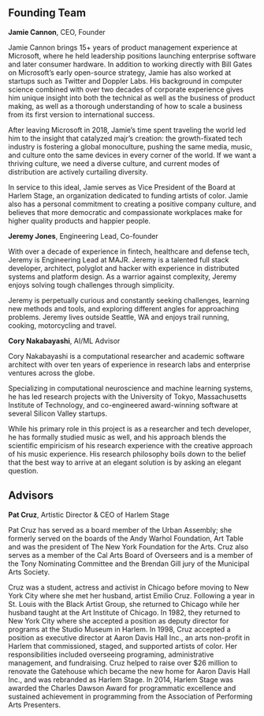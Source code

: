 ## Founding Team 

**Jamie Cannon**, CEO, Founder

Jamie Cannon brings 15+ years of product management experience at Microsoft, where he held leadership positions launching enterprise software and later consumer hardware. In addition to working directly with Bill Gates on Microsoft’s early open-source strategy, Jamie has also worked at startups such as Twitter and Doppler Labs. His background in computer science combined with over two decades of corporate experience gives him unique insight into both the technical as well as the business of product making, as well as a thorough understanding of how to scale a business from its first version to international success. 

After leaving Microsoft in 2018, Jamie’s time spent traveling the world led him to the insight that catalyzed majr’s creation: the growth-fixated tech industry is fostering a global monoculture, pushing the same media, music, and culture onto the same devices in every corner of the world. If we want a thriving culture, we need a diverse culture, and current modes of distribution are actively curtailing diversity.

In service to this ideal, Jamie serves as Vice President of the Board at Harlem Stage, an organization dedicated to funding artists of color. Jamie also has a personal commitment to creating a positive company culture, and believes that more democratic and compassionate workplaces make for higher quality products and happier people.



**Jeremy Jones**, Engineering Lead, Co-founder

With over a decade of experience in fintech, healthcare and defense tech, Jeremy is Engineering Lead at MAJR. Jeremy is a talented full stack developer, architect, polyglot and hacker with experience in distributed systems and platform design. As a warrior against complexity, Jeremy enjoys solving tough challenges through simplicity. 

Jeremy is perpetually curious and constantly seeking challenges, learning new methods and tools, and exploring different angles for approaching problems. Jeremy lives outside Seattle, WA and enjoys trail running, cooking, motorcycling and travel.



**Cory Nakabayashi**, AI/ML Advisor

Cory Nakabayashi is a computational researcher and academic software architect with over ten years of experience in research labs and enterprise ventures across the globe.  

Specializing in computational neuroscience and machine learning systems, he has led research projects with the University of Tokyo, Massachusetts Institute of Technology, and co-engineered award-winning software at several Silicon Valley startups.

While his primary role in this project is as a researcher and tech developer, he has formally studied music as well, and his approach blends the scientific empiricism of his research experience with the creative approach of his music experience. His research philosophy boils down to the belief that the best way to arrive at an elegant solution is by asking an elegant question.



## Advisors

**Pat Cruz**,  Artistic Director & CEO of Harlem Stage 

Pat Cruz has served as a board member of the Urban Assembly; she formerly served on the boards of the Andy Warhol Foundation, Art Table and was the president of The New York Foundation for the Arts. Cruz also serves as a member of the Cal Arts Board of Overseers and is a member of the Tony Nominating Committee and the Brendan Gill jury of the Municipal Arts Society.

Cruz was a student, actress and activist in Chicago before moving to New York City where she met her husband, artist Emilio Cruz. Following a year in St. Louis with the Black Artist Group, she returned to Chicago while her husband taught at the Art Institute of Chicago. In 1982, they returned to New York City where she accepted a position as deputy director for programs at the Studio Museum in Harlem. In 1998, Cruz accepted a position as executive director at Aaron Davis Hall Inc., an arts non-profit in Harlem that commissioned, staged, and supported artists of color. Her responsibilities included overseeing programing, administrative management, and fundraising. Cruz helped to raise over $26 million to renovate the Gatehouse which became the new home for Aaron Davis Hall Inc., and was rebranded as Harlem Stage. In 2014, Harlem Stage was awarded the Charles Dawson Award for programmatic excellence and sustained achievement in programming from the Association of Performing Arts Presenters.









